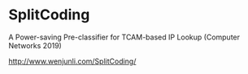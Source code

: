 # SplitCoding
A Power-saving Pre-classifier for TCAM-based IP Lookup (Computer Networks 2019)

http://www.wenjunli.com/SplitCoding/
